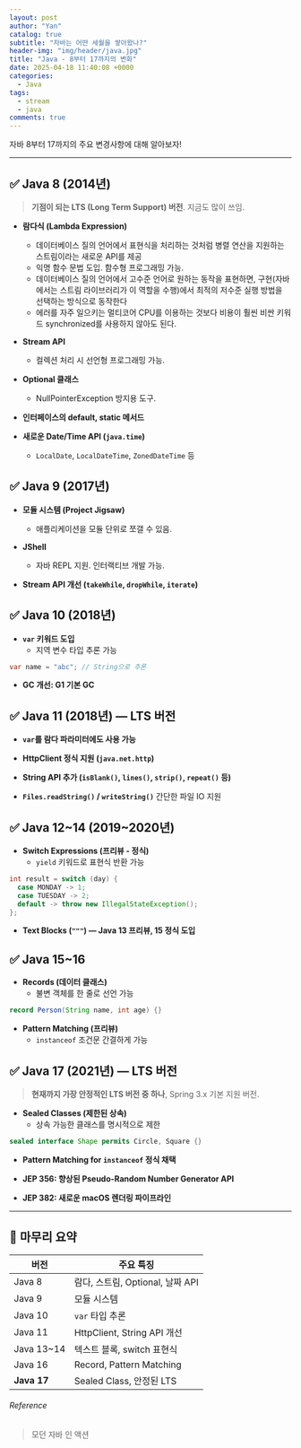 ```yaml
---
layout: post
author: "Yan"
catalog: true
subtitle: "자바는 어떤 세월을 쌓아왔나?"
header-img: "img/header/java.jpg"
title: "Java - 8부터 17까지의 변화"
date: 2025-04-18 11:40:08 +0000
categories:
  - Java
tags:
  - stream
  - java
comments: true
---
```


자바 8부터 17까지의 주요 변경사항에 대해 알아보자!

---

## ✅ Java 8 (2014년)
> **기점이 되는 LTS (Long Term Support) 버전**. 지금도 많이 쓰임.

- **람다식 (Lambda Expression)**  
  - 데이터베이스 질의 언어에서 표현식을 처리하는 것처럼 병렬 연산을 지원하는 스트림이라는 새로운 API를 제공
  - 익명 함수 문법 도입. 함수형 프로그래밍 가능.
  - 데이터베이스 질의 언어에서 고수준 언어로 원하는 동작을 표현하면, 구현(자바에서는 스트림 라이브러리가 이 역할을 수행)에서 최적의 저수준 실행 방법을 선택하는 방식으로 동작한다
  - 에러를 자주 일으키는 멀티코어 CPU를 이용하는 것보다 비용이 훨씬 비싼 키워드 synchronized를 사용하지 않아도 된다.

- **Stream API**  
  - 컬렉션 처리 시 선언형 프로그래밍 가능.

- **Optional 클래스**  
  - NullPointerException 방지용 도구.

- **인터페이스의 default, static 메서드**

- **새로운 Date/Time API (`java.time`)**  
  - `LocalDate`, `LocalDateTime`, `ZonedDateTime` 등


## ✅ Java 9 (2017년)

- **모듈 시스템 (Project Jigsaw)**  
  - 애플리케이션을 모듈 단위로 쪼갤 수 있음.

- **JShell**  
  - 자바 REPL 지원. 인터랙티브 개발 가능.

- **Stream API 개선 (`takeWhile`, `dropWhile`, `iterate`)**


## ✅ Java 10 (2018년)

- **`var` 키워드 도입**  
  - 지역 변수 타입 추론 가능

```java
var name = "abc"; // String으로 추론
```

- **GC 개선: G1 기본 GC**


## ✅ Java 11 (2018년) — **LTS 버전**

- **`var`를 람다 파라미터에도 사용 가능**

- **HttpClient 정식 지원 (`java.net.http`)**

- **String API 추가 (`isBlank()`, `lines()`, `strip()`, `repeat()` 등)**

- **`Files.readString()` / `writeString()`** 간단한 파일 IO 지원


## ✅ Java 12~14 (2019~2020년)

- **Switch Expressions (프리뷰 - 정식)**  
  - `yield` 키워드로 표현식 반환 가능

```java
int result = switch (day) {
  case MONDAY -> 1;
  case TUESDAY -> 2;
  default -> throw new IllegalStateException();
};
```

- **Text Blocks (`"""`) — Java 13 프리뷰, 15 정식 도입**


## ✅ Java 15~16

- **Records (데이터 클래스)**  
  - 불변 객체를 한 줄로 선언 가능

```java
record Person(String name, int age) {}
```

- **Pattern Matching (프리뷰)**  
  - `instanceof` 조건문 간결하게 가능


## ✅ Java 17 (2021년) — **LTS 버전**
> **현재까지 가장 안정적인 LTS 버전 중 하나**, Spring 3.x 기본 지원 버전.

- **Sealed Classes (제한된 상속)**  
  - 상속 가능한 클래스를 명시적으로 제한

```java
sealed interface Shape permits Circle, Square {}
```

- **Pattern Matching for `instanceof` 정식 채택**

- **JEP 356: 향상된 Pseudo-Random Number Generator API**

- **JEP 382: 새로운 macOS 렌더링 파이프라인**

---

## 🚀 마무리 요약
| 버전 | 주요 특징 |
|------|-----------|
| Java 8 | 람다, 스트림, Optional, 날짜 API |
| Java 9 | 모듈 시스템 |
| Java 10 | `var` 타입 추론 |
| Java 11 | HttpClient, String API 개선 |
| Java 13~14 | 텍스트 블록, switch 표현식 |
| Java 16 | Record, Pattern Matching |
| **Java 17** | Sealed Class, 안정된 LTS |


###### Reference
> 모던 자바 인 액션
